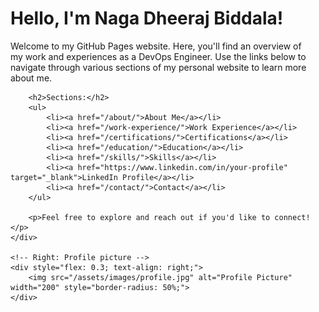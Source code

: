 <div style="display: flex; justify-content: space-between; align-items: center;">
    <!-- Left: Profile description -->
    <div style="flex: 1; padding-right: 20px;">
        <h1>Hello, I'm Naga Dheeraj Biddala!</h1>
        <p>Welcome to my GitHub Pages website. Here, you'll find an overview of my work and experiences as a DevOps Engineer. Use the links below to navigate through various sections of my personal website to learn more about me.</p>

        <h2>Sections:</h2>
        <ul>
            <li><a href="/about/">About Me</a></li>
            <li><a href="/work-experience/">Work Experience</a></li>
            <li><a href="/certifications/">Certifications</a></li>
            <li><a href="/education/">Education</a></li>
            <li><a href="/skills/">Skills</a></li>
            <li><a href="https://www.linkedin.com/in/your-profile" target="_blank">LinkedIn Profile</a></li>
            <li><a href="/contact/">Contact</a></li>
        </ul>

        <p>Feel free to explore and reach out if you'd like to connect!</p>
    </div>

    <!-- Right: Profile picture -->
    <div style="flex: 0.3; text-align: right;">
        <img src="/assets/images/profile.jpg" alt="Profile Picture" width="200" style="border-radius: 50%;">
    </div>
</div>